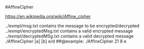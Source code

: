 #AffineCipher

https://en.wikipedia.org/wiki/Affine_cipher

../exmpl/msg.txt contains the message to be encrypted/decrypted
../exmpl/encryptedMsg.txt contains a valid encrypted message
../exmpl/decryptedMSg.txt contains a valid decrypted message
./AffineCipher [a] [b] e/d
##@example: ./AffineCipher 21 8 e

